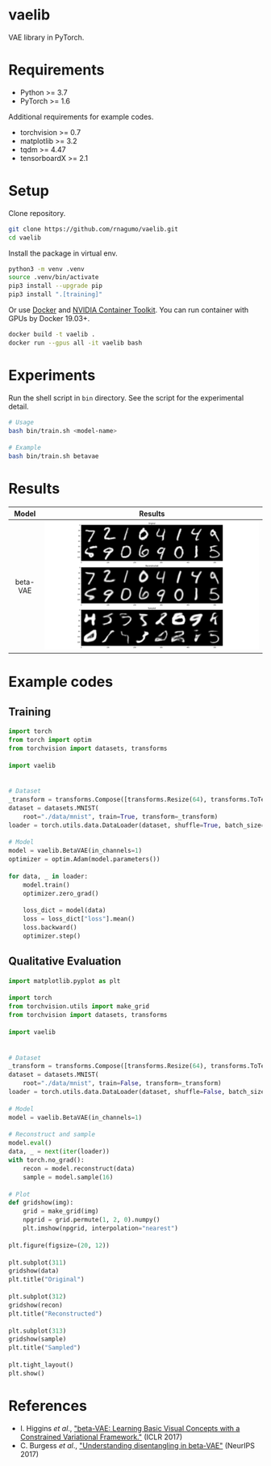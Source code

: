 
# vaelib

VAE library in PyTorch.

# Requirements

* Python >= 3.7
* PyTorch >= 1.6

Additional requirements for example codes.

* torchvision >= 0.7
* matplotlib >= 3.2
* tqdm >= 4.47
* tensorboardX >= 2.1

# Setup

Clone repository.

```bash
git clone https://github.com/rnagumo/vaelib.git
cd vaelib
```

Install the package in virtual env.

```bash
python3 -m venv .venv
source .venv/bin/activate
pip3 install --upgrade pip
pip3 install ".[training]"
```

Or use [Docker](https://docs.docker.com/get-docker/) and [NVIDIA Container Toolkit](https://github.com/NVIDIA/nvidia-docker). You can run container with GPUs by Docker 19.03+.

```bash
docker build -t vaelib .
docker run --gpus all -it vaelib bash
```

# Experiments

Run the shell script in `bin` directory. See the script for the experimental detail.

```bash
# Usage
bash bin/train.sh <model-name>

# Example
bash bin/train.sh betavae
```

# Results

|Model|Results|
|:-:|:-:|
|beta-VAE|![betavae](./images/betavae_mnist.png)|

# Example codes

## Training

```python
import torch
from torch import optim
from torchvision import datasets, transforms

import vaelib


# Dataset
_transform = transforms.Compose([transforms.Resize(64), transforms.ToTensor()])
dataset = datasets.MNIST(
    root="./data/mnist", train=True, transform=_transform)
loader = torch.utils.data.DataLoader(dataset, shuffle=True, batch_size=32)

# Model
model = vaelib.BetaVAE(in_channels=1)
optimizer = optim.Adam(model.parameters())

for data, _ in loader:
    model.train()
    optimizer.zero_grad()

    loss_dict = model(data)
    loss = loss_dict["loss"].mean()
    loss.backward()
    optimizer.step()
```

## Qualitative Evaluation

```python
import matplotlib.pyplot as plt

import torch
from torchvision.utils import make_grid
from torchvision import datasets, transforms

import vaelib


# Dataset
_transform = transforms.Compose([transforms.Resize(64), transforms.ToTensor()])
dataset = datasets.MNIST(
    root="./data/mnist", train=False, transform=_transform)
loader = torch.utils.data.DataLoader(dataset, shuffle=False, batch_size=16)

# Model
model = vaelib.BetaVAE(in_channels=1)

# Reconstruct and sample
model.eval()
data, _ = next(iter(loader))
with torch.no_grad():
    recon = model.reconstruct(data)
    sample = model.sample(16)

# Plot
def gridshow(img):
    grid = make_grid(img)
    npgrid = grid.permute(1, 2, 0).numpy()
    plt.imshow(npgrid, interpolation="nearest")

plt.figure(figsize=(20, 12))

plt.subplot(311)
gridshow(data)
plt.title("Original")

plt.subplot(312)
gridshow(recon)
plt.title("Reconstructed")

plt.subplot(313)
gridshow(sample)
plt.title("Sampled")

plt.tight_layout()
plt.show()
```

# References

* I. Higgins *et al*., ["beta-VAE: Learning Basic Visual Concepts with a Constrained Variational Framework."](https://openreview.net/forum?id=Sy2fzU9gl) (ICLR 2017)
* C. Burgess *et al*., ["Understanding disentangling in beta-VAE"](http://arxiv.org/abs/1804.03599) (NeurIPS 2017)
